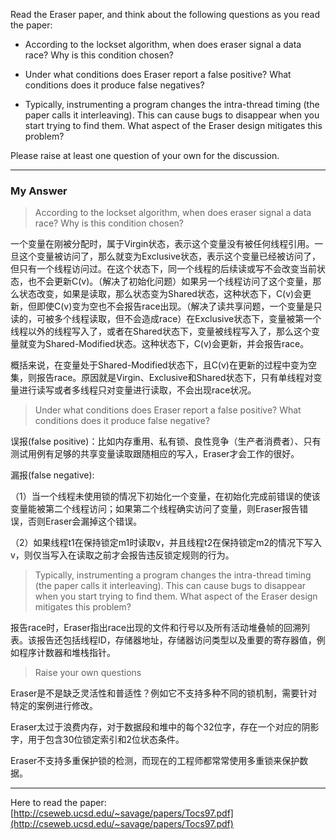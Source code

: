 Read the Eraser paper, and think about the following questions as you read the paper:

- According to the lockset algorithm, when does eraser signal a data race? Why is this condition chosen?

- Under what conditions does Eraser report a false positive? What conditions does it produce false negatives?

- Typically, instrumenting a program changes the intra-thread timing (the paper calls it interleaving). This can cause bugs to disappear when you start trying to find them. What aspect of the Eraser design mitigates this problem?

Please raise at least one question of your own for the discussion.
***

### My Answer

> According to the lockset algorithm, when does eraser signal a data race? Why is this condition chosen?

一个变量在刚被分配时，属于Virgin状态，表示这个变量没有被任何线程引用。一旦这个变量被访问了，那么就变为Exclusive状态，表示这个变量已经被访问了，但只有一个线程访问过。在这个状态下，同一个线程的后续读或写不会改变当前状态，也不会更新C(v)。（解决了初始化问题）如果另一个线程访问了这个变量，那么状态改变，如果是读取，那么状态变为Shared状态，这种状态下，C(v)会更新，但即使C(v)变为空也不会报告race出现。（解决了读共享问题，一个变量是只读的，可被多个线程读取，但不会造成race）在Exclusive状态下，变量被第一个线程以外的线程写入了，或者在Shared状态下，变量被线程写入了，那么这个变量就变为Shared-Modified状态。这种状态下，C(v)会更新，并会报告race。

概括来说，在变量处于Shared-Modified状态下，且C(v)在更新的过程中变为空集，则报告race。原因就是Virgin、Exclusive和Shared状态下，只有单线程对变量进行读写或者多线程只对变量进行读取，不会出现race状况。



> Under what conditions does Eraser report a false positive? What conditions does it produce false negative?

误报(false positive)：比如内存重用、私有锁、良性竞争（生产者消费者）、只有测试用例有足够的共享变量读取跟随相应的写入，Eraser才会工作的很好。

漏报(false negative):

（1）当一个线程未使用锁的情况下初始化一个变量，在初始化完成前错误的使该变量能被第二个线程访问；如果第二个线程确实访问了变量，则Eraser报告错误，否则Eraser会漏掉这个错误。

（2）如果线程t1在保持锁定m1时读取v，并且线程t2在保持锁定m2的情况下写入v，则仅当写入在读取之前才会报告违反锁定规则的行为。


> Typically, instrumenting a program changes the intra-thread timing (the paper calls it interleaving). This can cause bugs to disappear when you start trying to find them. What aspect of the Eraser design mitigates this problem?

报告race时，Eraser指出race出现的文件和行号以及所有活动堆叠帧的回溯列表。该报告还包括线程ID，存储器地址，存储器访问类型以及重要的寄存器值，例如程序计数器和堆栈指针。

> Raise your own questions

Eraser是不是缺乏灵活性和普适性？例如它不支持多种不同的锁机制，需要针对特定的案例进行修改。

Eraser太过于浪费内存，对于数据段和堆中的每个32位字，存在一个对应的阴影字，用于包含30位锁定索引和2位状态条件。

Eraser不支持多重保护锁的检测，而现在的工程师都常常使用多重锁来保护数据。


***

Here to read the paper: [http://cseweb.ucsd.edu/~savage/papers/Tocs97.pdf](http://cseweb.ucsd.edu/~savage/papers/Tocs97.pdf)
